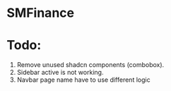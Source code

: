 # SMFinance

# Todo:
1. Remove unused shadcn components (combobox).
2. Sidebar active is not working.
3. Navbar page name have to use different logic
